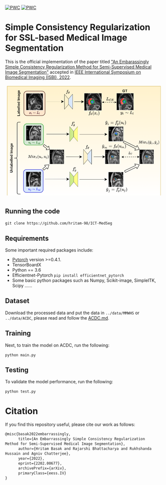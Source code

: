 [![PWC](https://img.shields.io/endpoint.svg?url=https://paperswithcode.com/badge/an-embarrassingly-simple-consistency/semi-supervised-medical-image-segmentation-on-1)](https://paperswithcode.com/sota/semi-supervised-medical-image-segmentation-on-1?p=an-embarrassingly-simple-consistency)
[![PWC](https://img.shields.io/endpoint.svg?url=https://paperswithcode.com/badge/an-embarrassingly-simple-consistency/semi-supervised-medical-image-segmentation-on)](https://paperswithcode.com/sota/semi-supervised-medical-image-segmentation-on?p=an-embarrassingly-simple-consistency)
# Simple Consistency Regularization for SSL-based Medical Image Segmentation
This is the official implementation of the paper titled ["An Embarassingly Simple Consistency Regularization Method for Semi-Supervised Medical Image Segmentation"](https://arxiv.org/abs/2202.00677) accepted in [IEEE International Symposium on Biomedical Imaging (ISBI), 2022](https://biomedicalimaging.org/2022/).

<img src="/ICT-MedSeg-Overall.png" style="margin: 6px;">

## Running the code

`git clone https://github.com/hritam-98/ICT-MedSeg`

## Requirements
Some important required packages include:
* [Pytorch](https://pytorch.org/) version >=0.4.1.
* TensorBoardX
* Python == 3.6 
* Efficientnet-Pytorch `pip install efficientnet_pytorch`
* Some basic python packages such as Numpy, Scikit-image, SimpleITK, Scipy ......

## Dataset
Download the processed data and put the data in `../data/MMWHS` or `../data/ACDC`, please read and follow the [ACDC.md](https://github.com/hritam-98/ICT-MedSeg/blob/main/ACDC.md).

## Training

Next, to train the model on ACDC, run the following:

`python main.py `

## Testing

To validate the model performance, run the following:

`python test.py`

# Citation
If you find this repository useful, please cite our work as follows:
```
@misc{basak2022embarrassingly,
      title={An Embarrassingly Simple Consistency Regularization Method for Semi-Supervised Medical Image Segmentation}, 
      author={Hritam Basak and Rajarshi Bhattacharya and Rukhshanda Hussain and Agniv Chatterjee},
      year={2022},
      eprint={2202.00677},
      archivePrefix={arXiv},
      primaryClass={eess.IV}
}
```


